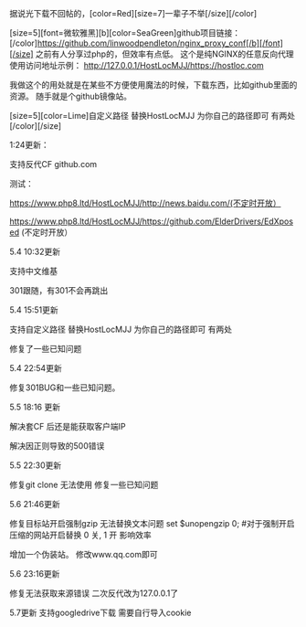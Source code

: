 据说光下载不回帖的，[color=Red][size=7]一辈子不举[/size][/color]

[size=5][font=微软雅黑][b][color=SeaGreen]github项目链接：[/color]https://github.com/linwoodpendleton/nginx_proxy_conf[/b][/font][/size]
之前有人分享过php的，但效率有点低。
这个是纯NGINX的任意反向代理
使用访问地址示例：
http://127.0.0.1/HostLocMJJ/https://hostloc.com

我做这个的用处就是在某些不方便使用魔法的时候，下载东西，比如github里面的资源。
随手就是个github镜像站。



[size=5][color=Lime]自定义路径 替换HostLocMJJ 为你自己的路径即可 有两处[/color][/size]







1:24更新：

支持反代CF github.com

测试：

https://www.php8.ltd/HostLocMJJ/http://news.baidu.com/(不定时开放）

https://www.php8.ltd/HostLocMJJ/https://github.com/ElderDrivers/EdXposed            (不定时开放）


5.4 10:32更新

支持中文维基

301跟随，有301不会再跳出



5.4 15:51更新

支持自定义路径 替换HostLocMJJ 为你自己的路径即可 有两处

修复了一些已知问题


5.4 22:54更新

修复301BUG和一些已知问题。


5.5 18:16 更新

解决套CF 后还是能获取客户端IP

解决因正则导致的500错误


5.5 22:30更新 

修复git clone 无法使用 
修复一些已知问题

5.6 21:46更新

修复目标站开启强制gzip 无法替换文本问题   set $unopengzip 0; #对于强制开启压缩的网站开启替换 0 关, 1 开 影响效率



增加一个伪装站。 修改www.qq.com即可


5.6 23:16更新

修复无法获取来源错误
二次反代改为127.0.0.1了

5.7更新
支持googledrive下载 需要自行导入cookie

